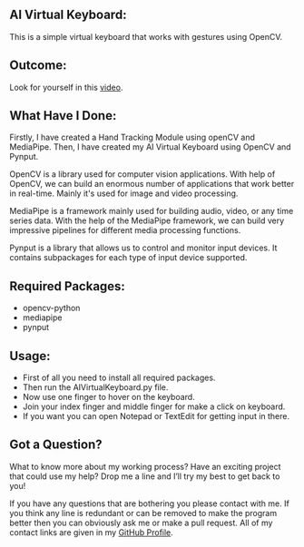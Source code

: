 ## AI Virtual Keyboard:
This is a simple virtual keyboard that works with gestures using OpenCV.


## Outcome:
Look for yourself in this <a href="#">video</a>.


## What Have I Done:
Firstly, I have created a Hand Tracking Module using openCV and MediaPipe. Then, I have created my AI Virtual Keyboard using OpenCV and Pynput.

OpenCV is a library used for computer vision applications. With help of OpenCV, we can build an enormous number of applications that work better in real-time. Mainly it's used for image and video processing.

MediaPipe is a framework mainly used for building audio, video, or any time series data. With the help of the MediaPipe framework, we can build very impressive pipelines for different media processing functions.

Pynput is a library that allows us to control and monitor input devices. It contains subpackages for each type of input device supported.


## Required Packages:
- opencv-python
- mediapipe
- pynput


## Usage:
- First of all you need to install all required packages. 
- Then run the AIVirtualKeyboard.py file. 
- Now use one finger to hover on the keyboard.
- Join your index finger and middle finger for make a click on keyboard.
- If you want you can open Notepad or TextEdit for getting input in there.


## Got a Question?
What to know more about my working process? Have an exciting project that could use my help? Drop me a line and I’ll try my best to get back to you!

If you have any questions that are bothering you please contact with me. If you think any line is redundant or can be removed to make the program better then you can obviously ask me or make a pull request. All of my contact links are given in my <a href="https://github.com/mdrakibulislam-zero/"> GitHub Profile</a>.
